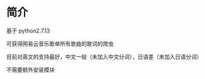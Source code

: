 # 简介
 基于 python2.7.13  

 可获得网易云音乐歌单所有歌曲的歌词的爬虫  

 目前对英文的支持最好，中文一般（未加入中文分词），日语差（未加入日语分词）  

 不需要额外安装模块  
 